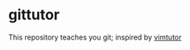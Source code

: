 # gittutor
This repository teaches you git; inspired by [vimtutor](http://www.google.com/search?q=vimtutor)
